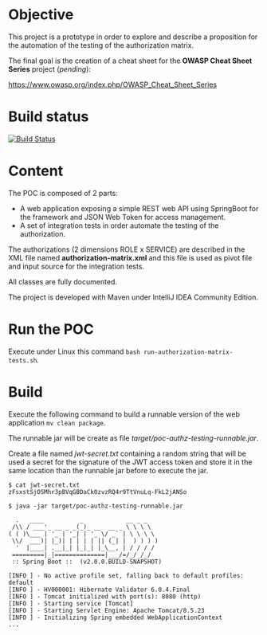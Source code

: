 # Objective

This project is a prototype in order to explore and describe a proposition for the automation of the testing of the authorization matrix.

The final goal is the creation of a cheat sheet for the **OWASP Cheat Sheet Series** project (*pending*):

https://www.owasp.org/index.php/OWASP_Cheat_Sheet_Series

# Build status

[![Build Status](https://travis-ci.org/righettod/poc-authz-testing.svg?branch=master)](https://travis-ci.org/righettod/poc-authz-testing)

# Content

The POC is composed of 2 parts:
* A web application exposing a simple REST web API using SpringBoot for the framework and JSON Web Token for access management.
* A set of integration tests in order automate the testing of the authorization.

The authorizations (2 dimensions ROLE x SERVICE) are described in the XML file named **authorization-matrix.xml** and this file is used as pivot file and input source for the integration tests.

All classes are fully documented.

The project is developed with Maven under IntelliJ IDEA Community Edition.

# Run the POC

Execute under Linux this command `bash run-authorization-matrix-tests.sh`.

# Build

Execute the following command to build a runnable version of the web application `mv clean package`.

The runnable jar will be create as file *target/poc-authz-testing-runnable.jar*.

Create a file named *jwt-secret.txt* containing a random string that will be used a secret for the signature of the JWT access token and store it in the same location than the runnable jar before to execute the jar.

```
$ cat jwt-secret.txt
zFsxstSjOSMhr3pBVqGBDaCk0zvzRQ4r9TtVnuLq-FkL2jANSo
```

```
$ java -jar target/poc-authz-testing-runnable.jar

  .   ____          _            __ _ _
 /\\ / ___'_ __ _ _(_)_ __  __ _ \ \ \ \
( ( )\___ | '_ | '_| | '_ \/ _` | \ \ \ \
 \\/  ___)| |_)| | | | | || (_| |  ) ) ) )
  '  |____| .__|_| |_|_| |_\__, | / / / /
 =========|_|==============|___/=/_/_/_/
 :: Spring Boot ::  (v2.0.0.BUILD-SNAPSHOT)

[INFO ] - No active profile set, falling back to default profiles: default
[INFO ] - HV000001: Hibernate Validator 6.0.4.Final
[INFO ] - Tomcat initialized with port(s): 8080 (http)
[INFO ] - Starting service [Tomcat]
[INFO ] - Starting Servlet Engine: Apache Tomcat/8.5.23
[INFO ] - Initializing Spring embedded WebApplicationContext
...
```

